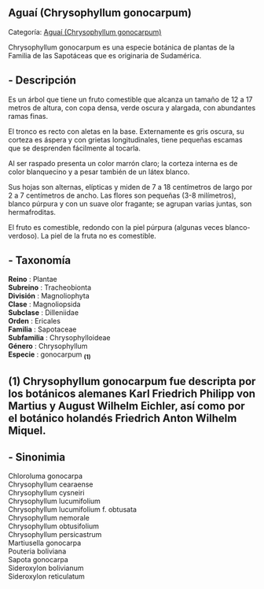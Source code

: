 ## Aguaí (Chrysophyllum gonocarpum)

Categoría: [Aguaí (Chrysophyllum gonocarpum)](http://descubrircorrientes.com.ar/2012/index.php/2593-geografia/6-fitogeografia/vegetacion-y-flora/aguai-chrysophyllum-gonocarpum)

Chrysophyllum gonocarpum es una especie botánica de plantas de la Familia de las Sapotáceas que es originaria de Sudamérica.

## **\- Descripción**

Es un árbol que tiene un fruto comestible que alcanza un tamaño de 12 a 17 metros de altura, con copa densa, verde oscura y alargada, con abundantes ramas finas.

El tronco es recto con aletas en la base. Externamente es gris oscura, su corteza es áspera y con grietas longitudinales, tiene pequeñas escamas que se desprenden fácilmente al tocarla.

Al ser raspado presenta un color marrón claro; la corteza interna es de color blanquecino y a pesar también de un látex blanco.

Sus hojas son alternas, elípticas y miden de 7 a 18 centímetros de largo por 2 a 7 centímetros de ancho. Las flores son pequeñas (3-8 milímetros), blanco púrpura y con un suave olor fragante; se agrupan varias juntas, son hermafroditas.

El fruto es comestible, redondo con la piel púrpura (algunas veces blanco-verdoso). La piel de la fruta no es comestible.

## **\- Taxonomía**

**Reino** : Plantae  
**Subreino** : Tracheobionta  
**División** : Magnoliophyta  
**Clase** : Magnoliopsida  
**Subclase** : Dilleniidae  
**Orden** : Ericales  
**Familia** : Sapotaceae  
**Subfamilia** : Chrysophylloideae  
**Género** : Chrysophyllum  
**Especie** : gonocarpum <sub><strong><span><span> (1)</span></span></strong></sub>

## **(1)** Chrysophyllum gonocarpum fue descripta por los botánicos alemanes Karl Friedrich Philipp von Martius y August Wilhelm Eichler, así como por el botánico holandés Friedrich Anton Wilhelm Miquel.

## **\- Sinonimia**

Chloroluma gonocarpa  
Chrysophyllum cearaense  
Chrysophyllum cysneiri  
Chrysophyllum lucumifolium  
Chrysophyllum lucumifolium f. obtusata  
Chrysophyllum nemorale  
Chrysophyllum obtusifolium  
Chrysophyllum persicastrum  
Martiusella gonocarpa  
Pouteria boliviana  
Sapota gonocarpa  
Sideroxylon bolivianum  
Sideroxylon reticulatum